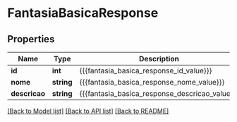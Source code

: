 # FantasiaBasicaResponse

## Properties
Name | Type | Description | Notes
------------ | ------------- | ------------- | -------------
**id** | **int** | {{{fantasia_basica_response_id_value}}} | [optional] 
**nome** | **string** | {{{fantasia_basica_response_nome_value}}} | [optional] 
**descricao** | **string** | {{{fantasia_basica_response_descricao_value}}} | [optional] 

[[Back to Model list]](../README.md#documentation-for-models) [[Back to API list]](../README.md#documentation-for-api-endpoints) [[Back to README]](../README.md)


